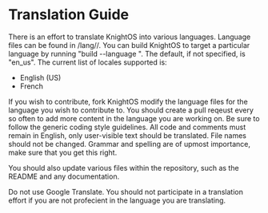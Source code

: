 # Translation Guide

There is an effort to translate KnightOS into various languages. Language files can
be found in /lang/<language code>/. You can build KnightOS to target a particular
language by running "build --language <language code>". The default, if not specified,
is "en_us". The current list of locales supported is:

* English (US)
* French

If you wish to contribute, fork KnightOS modify the language files for the language you
wish to contribute to. You should create a pull reqeust every so often to add more content
in the language you are working on. Be sure to follow the generic coding style guidelines.
All code and comments must remain in English, only user-visible text should be translated.
File names should not be changed. Grammar and spelling are of upmost importance, make sure
that you get this right.

You should also update various files within the repository, such as the README and
any documentation.

Do not use Google Translate. You should not participate in a translation effort
if you are not profecient in the language you are translating.